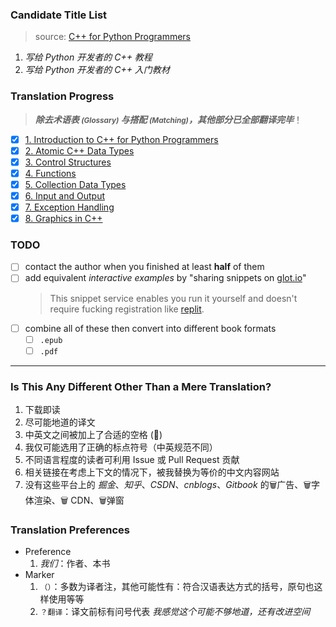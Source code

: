 
### Candidate Title List
> source: [C++ for Python Programmers](https://runestone.academy/runestone/books/published/cpp4python/index.html)
1. *写给 Python 开发者的 C++ 教程*
2. *写给 Python 开发者的 C++ 入门教材*

### Translation Progress
> ***除去术语表 <small>(Glossary)</small> 与搭配 <small>(Matching)</small>，其他部分已全部翻译完毕***！
- [x] [1. Introduction to C++ for Python Programmers](./chap01_intro/README.md)
- [x] [2. Atomic C++ Data Types](./chap02_atomic_cpp_data_types/README.md)
- [x] [3. Control Structures](./chap03_control_structures/README.md)
- [x] [4. Functions](./chap04_functions/README.md)
- [x] [5. Collection Data Types](./chap05_collection_data_types/README.md)
- [x] [6. Input and Output](./chap06_input_and_output/README.md)
- [x] [7. Exception Handling](./chap07_exception_handling/README.md)
- [x] [8. Graphics in C++](./chap08_graphics_in_cpp/README.md)

### TODO
- [ ] contact the author when you finished at least **half** of them
- [ ] add equivalent *interactive examples* by "sharing snippets on [glot.io](https://glot.io/new/cpp)"
    > This snippet service enables you run it yourself and doesn't require fucking registration like [replit](replit.com).
- [ ] combine all of these then convert into different book formats
    - [ ] `.epub`
    - [ ] `.pdf`

-----

### Is This Any Different Other Than a Mere Translation?
1. 下载即读
2. 尽可能地道的译文
3. 中英文之间被加上了合适的空格 (🤭)
4. 我仅可能选用了正确的标点符号（中英规范不同）
5. 不同语言程度的读者可利用 Issue 或 Pull Request 贡献
6. 相关链接在考虑上下文的情况下，被我替换为等价的中文内容网站
7. 没有这些平台上的 *掘金*、*知乎*、*CSDN*、*cnblogs*、*Gitbook* 的🗑广告、🗑字体渲染、🗑 CDN、🗑弹窗

### Translation Preferences
- Preference
    1. *我们*：作者、本书
- Marker
    1. `（）`：多数为译者注，其他可能性有：符合汉语表达方式的括号，原句也这样使用等等
    2. ` ？翻译 `：译文前标有问号代表 *我感觉这个可能不够地道，还有改进空间*
